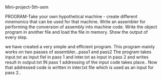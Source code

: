 Mini-project-5th-sem

PROGRAM-Take your own hypothetical machine - create different mnemonics that can be used for that machine. Write an assembler for performing the conversion of assembly into machine code. Write the object program in another file and load the file in memory. Show the output of every step. 

we have created a very simple and efficient program.
This program mainly works on two passes of assembler...pass1 and pass2
The program takes input.txt as input fiel in pass 1 and inter.txt as input in pass 2 and writes result in output.txt
IN pass 1 addressing of the input code takes place..
Now that addressed code is written in inter.txt file which is used as an input for pass 2..

